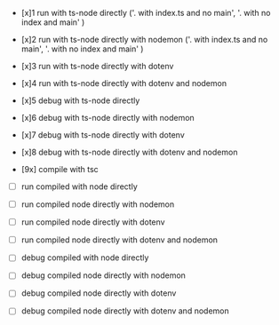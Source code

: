 - [x]1 run with ts-node directly ('. with index.ts and no main', '. with no index and main' )
- [x]2 run with ts-node directly with nodemon ('. with index.ts and no main', '. with no index and main' )
- [x]3 run with ts-node directly with dotenv
- [x]4 run with ts-node directly with dotenv and nodemon

- [x]5 debug with ts-node directly
- [x]6 debug with ts-node directly with nodemon
- [x]7 debug with ts-node directly with dotenv
- [x]8 debug with ts-node directly with dotenv and nodemon


- [9x] compile with tsc

- [ ] run compiled with node directly
- [ ] run compiled node directly with nodemon
- [ ] run compiled node directly with dotenv
- [ ] run compiled node directly with dotenv and nodemon

- [ ] debug compiled with node directly
- [ ] debug compiled node directly with nodemon
- [ ] debug compiled node directly with dotenv
- [ ] debug compiled node directly with dotenv and nodemon



